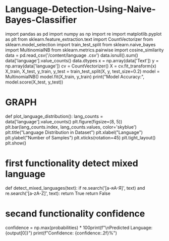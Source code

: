 # Language-Detection-Using-Naive-Bayes-Classifier


import pandas as pd
import numpy as np
import re
import matplotlib.pyplot as plt
from sklearn.feature_extraction.text import CountVectorizer
from sklearn.model_selection import train_test_split
from sklearn.naive_bayes import MultinomialNB
from sklearn.metrics.pairwise import cosine_similarity
data = pd.read_csv('/content/language .csv')
data.isnull().sum()
data['language'].value_counts()
data.dtypes
x = np.array(data['Text'])
y = np.array(data['language'])
cv = CountVectorizer()
X = cv.fit_transform(x)
X_train, X_test, y_train, y_test = train_test_split(X, y, test_size=0.2)
model = MultinomialNB()
model.fit(X_train, y_train)
print("Model Accuracy:", model.score(X_test, y_test))

# GRAPH 
def plot_language_distribution():
    lang_counts = data['language'].value_counts()
    plt.figure(figsize=(8, 5))
    plt.bar(lang_counts.index, lang_counts.values, color='skyblue')
    plt.title("Language Distribution in Dataset")
    plt.xlabel("Language")
    plt.ylabel("Number of Samples")
    plt.xticks(rotation=45)
    plt.tight_layout()
    plt.show()
# first functionality detect mixed language 
def detect_mixed_languages(text):
    if re.search('[а-яА-Я]', text) and re.search('[a-zA-Z]', text):
        return True
    return False
# secand functionality confidence 
confidence = np.max(probabilities) * 100print(f"\nPredicted Language: {output[0]}")
print(f"Confidence: {confidence:.2f}%")
